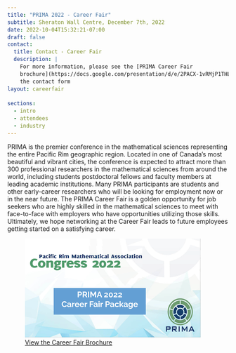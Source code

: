```yaml
---
title: "PRIMA 2022 - Career Fair"
subtitle: Sheraton Wall Centre, December 7th, 2022
date: 2022-10-04T15:32:21-07:00
draft: false
contact:
  title: Contact - Career Fair
  description: |
    For more information, please see the [PRIMA Career Fair
    brochure](https://docs.google.com/presentation/d/e/2PACX-1vRMjP1THLJCO1bscp-vX7I5vF6W_fhqTN_eo-FMfUR026Uz8oN4gsMZxd9nCoxKwBkwf8hbaUQIIU0b/pub?start=false&loop=false&delayms=3000), or fill out
    the contact form
layout: careerfair

sections:
  - intro
  - attendees
  - industry
---
```


PRIMA is the premier conference in the mathematical sciences representing the
entire Pacific Rim geographic region.  Located in one of Canada’s most beautiful
and vibrant cities, the conference is expected to attract more than 300
professional researchers in the mathematical sciences from around the world,
including students postdoctoral fellows and faculty members at leading academic
institutions.  Many PRIMA participants are students and other early-career
researchers who will be looking for employment now or in the near future.  The
PRIMA Career Fair is a golden opportunity  for job seekers who are highly
skilled in the mathematical sciences to meet with face-to-face with employers
who have opportunities utilizing those skills.  Ultimately, we hope networking at
the Career Fair leads to future employees getting started on a satisfying
career.

<div class="row">
  <div class="col-12 mt-4 pt-4">
    <a href= "https://docs.google.com/presentation/d/e/2PACX-1vRMjP1THLJCO1bscp-vX7I5vF6W_fhqTN_eo-FMfUR026Uz8oN4gsMZxd9nCoxKwBkwf8hbaUQIIU0b/pub?start=false&loop=false&delayms=3000&slide=id.p">
        <figure class="figure w-100 text-center">
          <img class="img-responsive" alt="PRIMA Career Fair brochure" src="promo.png" />
          <figcaption>View the Career Fair Brochure <i class="fa fa-external-link" aria-hidden="true"></i></figure>
        </figure>
    </a>
  </div>
</div>
